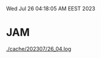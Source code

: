 Wed Jul 26 04:18:05 AM EEST 2023
# JAM
<a href='./cache/202307/26_04.log'>./cache/202307/26_04.log</a>
